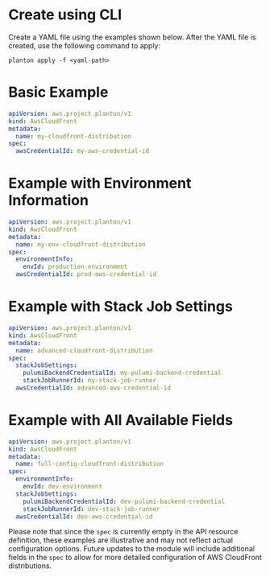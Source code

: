 # Create using CLI

Create a YAML file using the examples shown below. After the YAML file is created, use the following command to apply:

```shell
planton apply -f <yaml-path>
```

# Basic Example

```yaml
apiVersion: aws.project.planton/v1
kind: AwsCloudFront
metadata:
  name: my-cloudfront-distribution
spec:
  awsCredentialId: my-aws-credential-id
```

# Example with Environment Information

```yaml
apiVersion: aws.project.planton/v1
kind: AwsCloudFront
metadata:
  name: my-env-cloudfront-distribution
spec:
  environmentInfo:
    envId: production-environment
  awsCredentialId: prod-aws-credential-id
```

# Example with Stack Job Settings

```yaml
apiVersion: aws.project.planton/v1
kind: AwsCloudFront
metadata:
  name: advanced-cloudfront-distribution
spec:
  stackJobSettings:
    pulumiBackendCredentialId: my-pulumi-backend-credential
    stackJobRunnerId: my-stack-job-runner
  awsCredentialId: advanced-aws-credential-id
```

# Example with All Available Fields

```yaml
apiVersion: aws.project.planton/v1
kind: AwsCloudFront
metadata:
  name: full-config-cloudfront-distribution
spec:
  environmentInfo:
    envId: dev-environment
  stackJobSettings:
    pulumiBackendCredentialId: dev-pulumi-backend-credential
    stackJobRunnerId: dev-stack-job-runner
  awsCredentialId: dev-aws-credential-id
```

Please note that since the `spec` is currently empty in the API resource definition, these examples are illustrative and may not reflect actual configuration options. Future updates to the module will include additional fields in the `spec` to allow for more detailed configuration of AWS CloudFront distributions.
